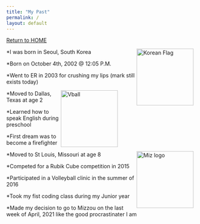 ```yaml
---
title: "My Past"
permalink: /
layout: default
---
```



[Return to HOME](https://mkim74.github.io/AboutMe/)

<img src="https://asiasociety.org/sites/default/files/styles/1200w/public/K/korean-flag.jpg"
     alt="Korean Flag"
     style="float: right; margin-right: 10px;" 
     width = "150"
     height = "150"/>

*I was born in Seoul, South Korea

*Born on October 4th, 2002 @ 12:05 P.M.

*Went to ER in 2003 for crushing my lips (mark still exists today)

<img src="https://m.media-amazon.com/images/I/41VBV7gKpwL._AC_SY1000_.jpg"
     alt="Vball"
     style="float: right; margin-right: 50px;" 
     width = "150"
     height = "150"/>

*Moved to Dallas, Texas at age 2 

*Learned how to speak English during preschool

*First dream was to become a firefighter 

<img src="https://upload.wikimedia.org/wikipedia/en/thumb/2/2c/Missouri_Tigers_logo.svg/800px-Missouri_Tigers_logo.svg.png"
     alt="Miz logo"
     style="float: right; margin-right: 10px;" 
     width = "150"
     height = "150"/>

*Moved to St Louis, Missouri at age 8

*Competed for a Rubik Cube competition in 2015

*Participated in a Volleyball clinic in the summer of 2016

*Took my fist coding class during my Junior year

*Made my decision to go to Mizzou on the last week of April, 2021 like the good procrastinater I am



















